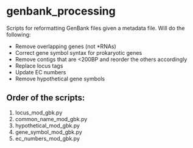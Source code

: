 # genbank_processing
Scripts for reformatting GenBank files given a metadata file. Will
do the following:

- Remove overlapping genes (not *RNAs)
- Correct gene symbol syntax for prokaryotic genes
- Remove contigs that are <200BP and reorder the others accordingly
- Replace locus tags
- Update EC numbers
- Remove hypothetical gene symbols

## Order of the scripts:
1. locus_mod_gbk.py
2. common_name_mod_gbk.py
3. hypothetical_mod_gbk.py
4. gene_symbol_mod_gbk.py
5. ec_numbers_mod_gbk.py